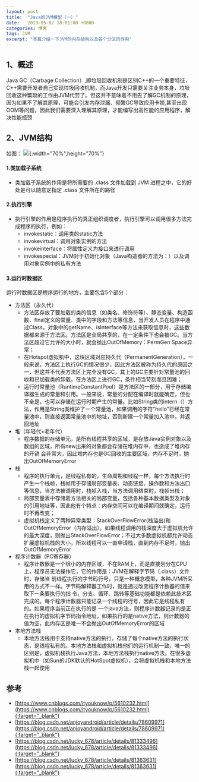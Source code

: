 ```yaml
---
layout: post
title:  "Java的JVM模型（一）"
date:   2019-05-02 18:01:00 +0800
categories: 博客
tags: JVM
excerpt: "本篇介绍一下JVM的内存结构以及各个分区的作用"
---
```


## 1、概述  
Java GC（Carbage Collection）,即垃圾回收机制是区别C++的一个重要特征，C++需要开发者自己实现垃圾回收机制，而Java开发只需要关注业务本身，垃圾回收这种繁琐的工作由JVM代劳了。但这并不意味着不用去了解GC机制的原理，因为如果不了解其原理，可能会引发内存泄漏、频繁GC导致应用卡顿,甚至出现OOM等问题，因此我们需要深入理解其原理，才能编写出高性能的应用程序，解决性能瓶颈

## 2、JVM结构  
如图：
![]({{site.url}}/assets/20190502_01/0.png){:width="70%",height="70%"}

#### 1.类加载子系统
   + 类加载子系统的作用是将所需要的 .class 文件加载到 JVM 进程之中，它的好处是可以随意定指定 .class 文件所在的路径  

#### 2.执行引擎  
   + 执行引擎的作用是程序执行的真正组织调度者，执行引擎可以调用很多方法完成程序的执行，例如：
      + invokestatic：调用类的static方法 
      + invokevirtual：调用对象实例的方法 
      + invokeinterface：将属性定义为接口来进行调用 
      + invokespecial：JVM对于初始化对象（Java构造器的方法为：）以及调用对象实例中的私有方法

#### 3.运行时数据区
运行时数据区是程序运行的地方，主要包含5个部分：
   + 方法区（永久代）  
      + 方法区存放了要加载的类的信息（如类名、修饰符等）、静态变量、构造函数、final定义的常量、类中的字段和方法等信息，当开发人员在程序中通过Class，对象中的getName、isInterface等方法来获取信息时，这些数据都来源于方法区。方法区是全局共享的，在一定条件下也会被GC。当方法区超过它允许的大小时，就会抛出OutOfMemory：PermGen Space异常；
	  + 在Hotspot虚拟机中，这块区域对应持久代（PermanentGeneration），一般来说，方法区上执行GC的情况很少，因此方法区被称为持久代的原因之 一，但这并不代表方法区上完全没有GC，其上的GC主要针对常量池的回收和已加载类的卸载。在方法区上进行GC，条件相当苛刻而且困难；
	  + 运行时常量池（RuntimeConstantPool）是方法区的一部分，用于存储编译器生成的常量和引用。一般来说，常量的分配在编译时就能确定，但也不全是，也可以存储在运行时期产生的常量。比如String类的intern（）方法，作用是String类维护了一个常量池，如果调用的字符”hello”已经在常量池中，则直接返回常量池中的地址，否则新建一个常量加入池中，并返回地址
   + 堆（年轻代+老年代）  
      + 程序数据的存储单元，是所有线程共享的区域，是存放Java实例对象以及数组的区域，所有new出来的对象都会存储在堆内存中，也造成了堆内存的开销
	  会非常大，因此堆内存也是GC回收的主要区域，内存不足时，抛出OutOfMemoryError
   + 栈  
	  + 程序的执行单元，是线程私有的，生命周期和线程一样，每个方法执行时产生一个栈帧，栈帧用于存储局部变量表、动态链接、操作数和方法出口等信息，当方法被调用时，栈帧入栈，当方法调用结束时，栈帧出栈；
	  + 局部变量表中存储着方法相关的局部变量，包括各种基本数据类型及对象的引用地址等，因此他有个特点：内存空间可以在编译期间就确定，运行时不再改变；
	  + 虚拟机栈定义了两种异常类型：StackOverFlowError(栈溢出)和OutOfMemoryError（内存溢出）。如果线程调用的栈深度大于虚拟机允许的最大深度，则抛出StackOverFlowError；不过大多数虚拟机都允许动态扩展虚拟机栈的大小，所以线程可以一直申请栈，直到内存不足时，抛出OutOfMemoryError
   + 程序计数器（PC寄存器）
      + 程序计数器是一个很小的内存区域，不在RAM上，而是直接划分在CPU上，程序员无法操作它，它的作用是：JVM在解释字节码（.class）文件时，存储当
      前线程执行的字节码行号，只是一种概念模型，各种JVM所采用的方式不一样。字节码解释器工作时，就是通过改变程序计数器的值来取下一条要执行的指
      令，分支、循环、跳转等基础功能都是依赖此技术区完成的。每个程序计数器只能记录一个线程的行号，因此它是线程私有的。如果程序当前正在执行的是
      一个java方法，则程序计数器记录的是正在执行的虚拟机字节码指令地址，如果执行的是native方法，则计数器的值为空，此内存区是唯一不会抛出OutOfMemoryError的区域
   + 本地方法栈
      + 本地方法栈用于支持native方法的执行，存储了每个native方法的执行状态，是线程私有的。本地方法栈和虚拟机栈他们的运行机制一致，唯一的区别是，虚拟机栈执行Java方法，本地方法栈执行native方法。在很多虚拟机中（如Sun的JDK默认的HotSpot虚拟机），会将虚拟机栈和本地方法栈一起使用

## 参考
+ [https://www.cnblogs.com/ityouknow/p/5610232.html](https://www.cnblogs.com/ityouknow/p/5610232.html){:target="_blank"}
+ [https://blog.csdn.net/anjoyandroid/article/details/78609971](https://blog.csdn.net/anjoyandroid/article/details/78609971){:target="_blank"}
+ [https://blog.csdn.net/lucky_678/article/details/81333496](https://blog.csdn.net/lucky_678/article/details/81333496){:target="_blank"}
+ [https://blog.csdn.net/lucky_678/article/details/81363631](https://blog.csdn.net/lucky_678/article/details/81363631){:target="_blank"}